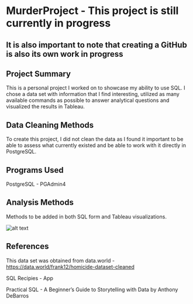 # MurderProject - This project is still currently in progress
## It is also important to note that creating a GitHub is also its own work in progress


## Project Summary
This is a personal project I worked on to showcase my ability to use SQL. I chose a data set with information that I find interesting, utilized as many available commands as possible to answer analytical questions and visualized the results in Tableau. 

## Data Cleaning Methods
To create this project, I did not clean the data as I found it important to be able to assess what currently existed and be able to work with it directly in PostgreSQL.



## Programs Used
PostgreSQL - PGAdmin4


## Analysis Methods
Methods to be added in both SQL form and Tableau visualizations.

![alt text](https://user-images.githubusercontent.com/50388830/141377387-a0cc76e7-4a0e-48c9-b4b5-b325c477cfb3.png)


## References
This data set was obtained from data.world - https://data.world/frank12/homicide-dataset-cleaned

SQL Recipies - App

Practical SQL - A Beginner’s Guide to Storytelling with Data by Anthony DeBarros

